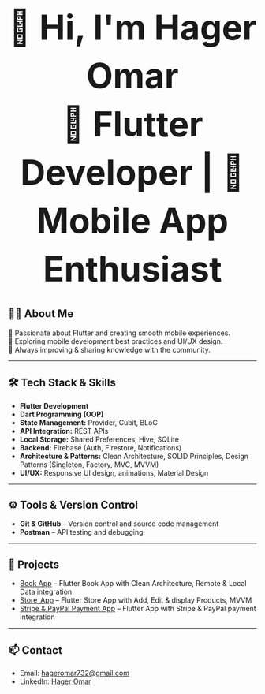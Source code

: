 <div style="text-align: center; font-size: 70px; font-weight: bold; line-height: 1.4;">
  👋 Hi, I'm Hager Omar<br>
  🚀 Flutter Developer | 📱 Mobile App Enthusiast
</div>


## 👨‍💻 About Me
💙 Passionate about Flutter and creating smooth mobile experiences.  
📱 Exploring mobile development best practices and UI/UX design.  
🌱 Always improving & sharing knowledge with the community.  

---

## 🛠 Tech Stack & Skills
- **Flutter Development**  
- **Dart Programming (OOP)**  
- **State Management:** Provider, Cubit, BLoC  
- **API Integration:** REST APIs  
- **Local Storage:** Shared Preferences, Hive, SQLite  
- **Backend:** Firebase (Auth, Firestore, Notifications)  
- **Architecture & Patterns:** Clean Architecture, SOLID Principles, Design Patterns (Singleton, Factory, MVC, MVVM)  
- **UI/UX:** Responsive UI design, animations, Material Design

---

## ⚙️ Tools & Version Control
- **Git & GitHub** – Version control and source code management  
- **Postman** – API testing and debugging

---

## 📂 Projects
- [Book App](https://github.com/hageromar00/Bookly_app) – Flutter Book App with Clean Architecture, Remote & Local Data integration  
- [Store_App](https://github.com/hageromar00/Store_Application) – Flutter Store App with Add, Edit & display Products, MVVM  
- [Stripe & PayPal Payment App](https://github.com/hageromar00/stripe_payment) – Flutter App with Stripe & PayPal payment integration

---

## 📫 Contact
- Email: hageromar732@gmail.com  
- LinkedIn: [Hager Omar](https://www.linkedin.com/in/hager-omar-586807364/)
